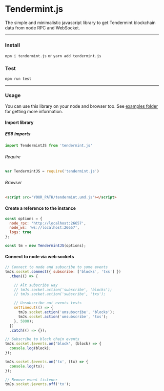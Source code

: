 # Tendermint.js
The simple and minimalistic javascript library to get Tendermint blockchain data from node RPC and WebSocket.

---

### Install
`npm i tendermint.js` or `yarn add tendermint.js`

### Test
`npm run test`

---

### Usage
You can use this library on your node and browser too. See [examples folder](https://github.com/cryptoji/Tendermint.js/tree/master/examples) for getting more information.

#### Import library
##### ES6 imports
```javascript
import TendermintJS from 'tendermint.js'
```
###### Require
```javascript
var TendermintJS = require('tendermint.js')
```
###### Browser
```html
<script src="YOUR_PATH/tendermint.umd.js"></script>
```

#### Create a reference to the instance
```javascript
const options = {
  node_rpc: 'http://localhost:26657',
  node_ws: 'ws://localhost:26657',
  logs: true
};

const tm = new TendermintJS(options);
```

#### Connect to node via web sockets
```javascript
// Connect to node and subscribe to some events
tmJs.socket.connect({ subscribe: ['blocks', 'txs'] })
  .then(() => {

    // Alt subscribe way
    // tmJs.socket.action('subscribe', 'blocks');
    // tmJs.socket.action('subscribe', 'txs');

    // Unsubscribe out events tests
    setTimeout(() => {
      tmJs.socket.action('unsubscribe', 'blocks');
      tmJs.socket.action('unsubscribe', 'txs');
    }, 5000);
  })
  .catch(() => {});

// Subscribe to block chain events
tmJs.socket.$events.on('block', (block) => {
  console.log(block);
});

tmJs.socket.$events.on('tx', (tx) => {
  console.log(tx);
});

// Remove event listener
tmJs.socket.$events.off('tx');
```